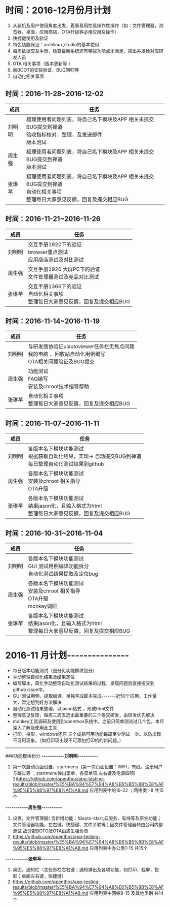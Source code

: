# 时间：2016-12月份月计划
1. 从装机及用户使用角度出发，着重易用性易操作性操作（如：文件管理器，浏览器，桌面，应用商店，OTA升级等必用应用及操作）
2. 快捷键使用及验证
3. 特色功能保证：archlinux,studio的基本使用
4. 每周依据交互手册，检查最新系统还有哪些功能点未满足，摘出并发给对应研发人员
5. OTA 相关事项（版本更新等 ）
6. 新BOOT的安装验证，BUG回归等 
7. 自动化相关事项

## 时间：2016-11-28~2016-12-02
|成员|任务|
|----|----|
|刘明明|梳理使用者问题列表，将自己名下模块及APP 相关未提交BUG提交到禅道<br /> 验收指标核对，整理，及发送邮件 <br />版本测试
|周生强|梳理使用者问题列表，将自己名下模块及APP 相关未提交BUG提交到禅道<br />版本测试<br />
|张琳苹|梳理使用者问题列表，将自己名下模块及APP 相关未提交BUG提交到禅道<br />自动化相关事项<br />整理每日大家意见反鐀，回复及提交相应BUG

## 时间：2016-11-21~2016-11-26
|成员|任务|
|----|----|
|刘明明|交互手册1920下的验证<br />browser重点测试 <br />应用商店测试及对比测试
|周生强|交互手册1920 大屏PC下的验证<br />文件管理器测试及竞品对比测试<br />
|张琳苹|交互手册1366下的验证<br />自动化相关事项<br />整理每日大家意见反鐀，回复及提交相应BUG

## 时间：2016-11-14~2016-11-19
|成员|任务|
|----|----|
|刘明明|与研发商协验证uiautoviewer任务栏无焦点问题 <br />我的电脑 ，回收站自动化用例编写<br />OTA相关问题验证及BUG提交
|周生强|功能测试<br />FAQ编写<br />安装及chroot技术指导帮助
|张琳苹|自动化相关事项<br />整理每日大家意见反鐀，回复及提交相应BUG

## 时间：2016-11-07~2016-11-11
|成员|任务|
|----|----|
|刘明明|各版本名下模块功能测试<br />根据获取自动化结果，实现-> 自动提交BUG到禅道 <br />每日整理自动化测试结果到github  
|周生强|各版本名下模块功能测试<br />安装及chroot 相关指导<br />OTA升馺
|张琳苹|各版本名下模块功能测试<br />结果jason化，且输入格式为html<br />整理每日大家意见反鐀，回复及提交相应BUG

## 时间：2016-10-31~2016-11-04
|成员|任务|
|----|----|
|刘明明|各版本名下模块功能测试<br />GUI 测试用例编译功能拆分<br />自动化测试结果提取及定位bug<br />
|周生强|各版本名下模块功能测试<br />安装及chroot 相关指导<br />OTA升馺<br />monkey调研
|张琳苹|各版本名下模块功能测试<br />结果jason化，且输入格式为html<br />整理每日大家意见反鐀，回复及提交相应BUG

# 2016-11 月计划---------------
- 每日版本功能测试（细分见功能模块划分）<br>
- 手动整理自动化结果及结果定位<br>
- 编写脚本，简化手动整理自动化测试结果的过程，发现问题后直接提交到github issue中。<br>
- GUI 测试用例，提取编译。单独写成脚本完成-------近50个应用，工作量大，暂定想到好方法解决<br>
- 自动化测试结果整理，以jason格式 ，形成html文件<br>
- 整理意见反馈，每周三周五选出最重要的三个提交研发，由研发优先解决 <br>
- monkey工具调研及使用到openthos系统中。之前只简单测试过几个包，本月深入了解及使用此工具
- 打印，投影，windows还原 三个成熟可用功能每周至少测试一次。以防出现不可用现象。（如打印现出现不可添加打印机的新问题。）


---------------------------------------------------------------------------------------------------------------------
###功能模块划分
**-----------刘明明----------**<br/>
1) 第一次启动页面设置，startmenu .(第一次页面设置：WIFI，有线，注册用户与跳过等 ；startmenu弹出菜单，各菜单项,左右键及电源四项) <br/>
2)https://github.com/openthos/app-testing-results/blob/master/%E5%BA%94%E7%94%A8%E6%B5%8B%E8%AF%95%E5%88%97%E8%A1%A8.md
   应用列表中的16-22 ；网络类1-8 共15个

**-----------周生强----------**<br/>
1) 设置，文件管理器( 含新增功能：如auto-start,云服务、有线等及原生功能；文件管理器功能，左右键，快捷键、文件关联等 ),因文件管理器转由公司内部测试 故分配BOTO及OTA由周生强负责<br/>
2) https://github.com/openthos/app-testing-results/blob/master/%E5%BA%94%E7%94%A8%E6%B5%8B%E8%AF%95%E5%88%97%E8%A1%A8.md
   应用列表中办公类1-15   共15个

**-----------张琳苹---------**<br/>
1) 桌面，通知栏（含任务栏左右键；通知弹出及各项功能，如打印，截屏，投影；桌面左右键，快捷键）<br/>
2) https://github.com/openthos/app-testing-results/blob/master/%E5%BA%94%E7%94%A8%E6%B5%8B%E8%AF%95%E5%88%97%E8%A1%A8.md
   应用列表中网络9-15 及其他类别   共14个
